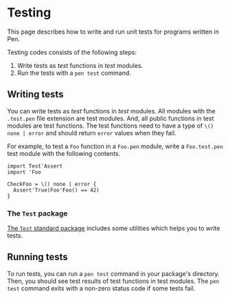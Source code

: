 # Testing

This page describes how to write and run unit tests for programs written in Pen.

Testing codes consists of the following steps:

1. Write tests as _test_ functions in _test_ modules.
1. Run the tests with a `pen test` command.

## Writing tests

You can write tests as _test_ functions in _test_ modules. All modules with the `.test.pen` file extension are test modules. And, all public functions in test modules are test functions. The test functions need to have a type of `\() none | error` and should return `error` values when they fail.

For example, to test a `Foo` function in a `Foo.pen` module, write a `Foo.test.pen` test module with the following contents.

```pen
import Test'Assert
import 'Foo

CheckFoo = \() none | error {
  Assert'True(Foo'Foo() == 42)
}
```

### The `Test` package

[The `Test` standard package](/references/standard-packages/test.md) includes some utilities which helps you to write tests.

## Running tests

To run tests, you can run a `pen test` command in your package's directory. Then, you should see test results of test functions in test modules. The `pen test` command exits with a non-zero status code if some tests fail.
